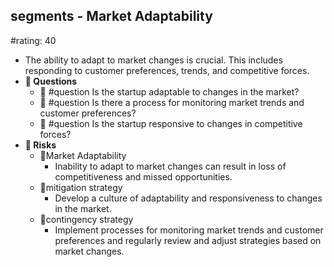 ## segments - Market Adaptability
#rating: 40
- The ability to adapt to market changes is crucial. This includes responding to customer preferences, trends, and competitive forces.
- **💭 Questions**
  - 💭 #question Is the startup adaptable to changes in the market?
  - 💭 #question Is there a process for monitoring market trends and customer preferences?
  - 💭 #question Is the startup responsive to changes in competitive forces?
- **🚨 Risks**
  - 🚨Market Adaptability
    - Inability to adapt to market changes can result in loss of competitiveness and missed opportunities.
  - 🚨mitigation strategy
    - Develop a culture of adaptability and responsiveness to changes in the market.
  - 🚨contingency strategy
    - Implement processes for monitoring market trends and customer preferences and regularly review and adjust strategies based on market changes.


